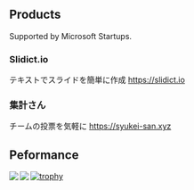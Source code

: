 ## Products
Supported by Microsoft Startups.
### Slidict.io
テキストでスライドを簡単に作成
https://slidict.io

### 集計さん
チームの投票を気軽に
https://syukei-san.xyz

## Peformance

<div>
<a href="https://newsdict.io">
  <img align="left" src="https://github-readme-stats.vercel.app/api?username=yubele&title_color=fff&icon_color=79ff97&text_color=9f9f9f&bg_color=151515"/>
</a>
<a href="https://newsdict.io">
  <img align="left" src="https://github-readme-stats.vercel.app/api/top-langs/?username=yubele&title_color=fff&icon_color=79ff97&text_color=9f9f9f&bg_color=151515&layout=compact" />
</a>
</div>

[![trophy](https://github-profile-trophy.vercel.app/?username=yubele&rank=SECRET,SSS,SS,S,AAA,AA,A)](https://newsdict.io)
